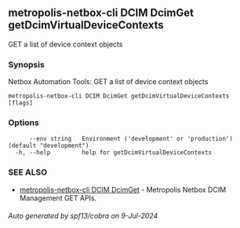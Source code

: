 ## metropolis-netbox-cli DCIM DcimGet getDcimVirtualDeviceContexts

GET a list of device context objects

### Synopsis


Netbox Automation Tools:
  GET a list of device context objects

```
metropolis-netbox-cli DCIM DcimGet getDcimVirtualDeviceContexts [flags]
```

### Options

```
      --env string   Environment ('development' or 'production') (default "development")
  -h, --help         help for getDcimVirtualDeviceContexts
```

### SEE ALSO

* [metropolis-netbox-cli DCIM DcimGet]()	 - Metropolis Netbox DCIM Management GET APIs.

###### Auto generated by spf13/cobra on 9-Jul-2024
